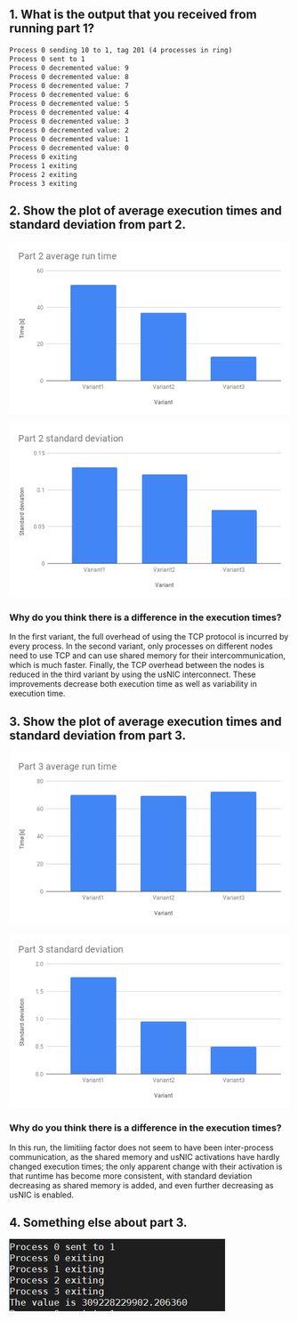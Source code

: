 ## 1. What is the output that you received from running part 1?

	Process 0 sending 10 to 1, tag 201 (4 processes in ring)
	Process 0 sent to 1
	Process 0 decremented value: 9
	Process 0 decremented value: 8
	Process 0 decremented value: 7
	Process 0 decremented value: 6
	Process 0 decremented value: 5
	Process 0 decremented value: 4
	Process 0 decremented value: 3
	Process 0 decremented value: 2
	Process 0 decremented value: 1
	Process 0 decremented value: 0
	Process 0 exiting
	Process 1 exiting
	Process 2 exiting
	Process 3 exiting

## 2. Show the plot of average execution times and standard deviation from part 2.

![Average of run times](p2avg.png)

![Standard deviation of run times](p2sd.png)

### Why do you think there is a difference in the execution times?

In the first variant, the full overhead of using the TCP protocol is
incurred by every process. In the second variant, only processes on
different nodes need to use TCP and can use shared memory for their
intercommunication, which is much faster. Finally, the TCP overhead
between the nodes is reduced in the third variant by using the usNIC
interconnect. These improvements decrease both execution time as well as
variability in execution time. 

## 3. Show the plot of average execution times and standard deviation from part 3.

![Average of run times](p3avg.png)

![Standard deviation of run times](p3sd.png)

### Why do you think there is a difference in the execution times?

In this run, the limitiing factor does not seem to have been
inter-process communication, as the shared memory and usNIC activations
have hardly changed execution times; the only apparent change with their
activation is that runtime has become more consistent, with standard
deviation decreasing as shared memory is added, and even further
decreasing as usNIC is enabled.

## 4. Something else about part 3.

![Final output of the program in part 3](output.png)

